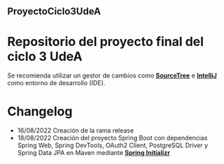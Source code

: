 ## ProyectoCiclo3UdeA
# Repositorio del proyecto final del ciclo 3 UdeA
Se recomienda utilizar un gestor de cambios como [**SourceTree**](https://www.sourcetreeapp.com/ "SourceTree") e [**IntelliJ**](https://www.jetbrains.com/es-es/idea/download/#section=windows "IntelliJ") como entorno de desarrollo (IDE).

# Changelog

- 16/08/2022 Creación de la rama release
- 18/08/2022 Creación del proyecto Spring Boot con dependencias Spring Web, Spring DevTools, OAuth2 Client, PostgreSQL Driver y Spring Data JPA en Maven mediante [**Spring Initializr**](https://start.spring.io "Spring Initializr")
